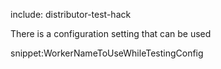 include: distributor-test-hack

There is a configuration setting that can be used

snippet:WorkerNameToUseWhileTestingConfig